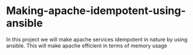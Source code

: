 # Making-apache-idempotent-using-ansible
In this project we will make apache services idempotent in nature by using ansible. This will make apache efficient in terms of memory usage 
